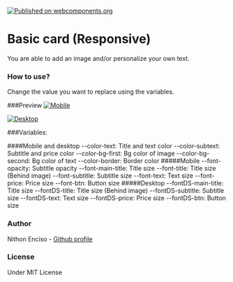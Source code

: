 [![Published on webcomponents.org](https://img.shields.io/badge/webcomponents.org-published-blue.svg)](https://www.webcomponents.org/element/owner/my-element)

# Basic card (Responsive)
You are able to add an image and/or personalize your own text.

### How to use?

Change the value you want to replace using the variables.

###Preview
[![Mobile](https://i.imgur.com/sBMiuuU.png "Mobile")](https://i.imgur.com/sBMiuuU.png "Mobile")

[![Desktop](https://i.imgur.com/squeilR.png "Desktop")](https://i.imgur.com/squeilR.png "Desktop")

###Variables:

####Mobile and desktop
 --color-text: Title and text color
  --color-subtext: Subtitle and price color
  --color-bg-first: Bg color of image
  --color-bg-second: Bg color of text
  --color-border: Border color
  #####Mobile
  --font-opacity: Subtitle opacity
  --font-main-title: Title size
  --font-title: Title size (Behind image)
  --font-subtitle: Subtitle size
  --font-text: Text size
  --font-price: Price size
  --font-btn: Button size
  #####Desktop
  --fontDS-main-title:  Title size
  --fontDS-title:  Title size (Behind image)
  --fontDS-subtitle: Subtitle size
  --fontDS-text: Text size
  --fontDS-price: Price size
  --fontDS-btn: Button size
  
###   Author
Nithon Enciso - [Github profile](https://github.com/Nilil "Github profile")

### License
Under MIT License